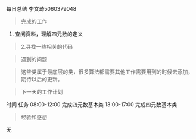 每日总结 李文琦5060379048

> 完成的工作

  1. 查阅资料，理解四元数的定义

> 2.寻找一些相关的代码

> 遇到的问题

> 这些类属于最底层的类，很多算法都需要其他工作需要用到的时候去添加，期待以后的更新。

> 下一天的工作计划

时间 任务  08:00-12:00 完成四元数基本类  13:00-17:00 完成四元数基本类

> 经验和感想

无